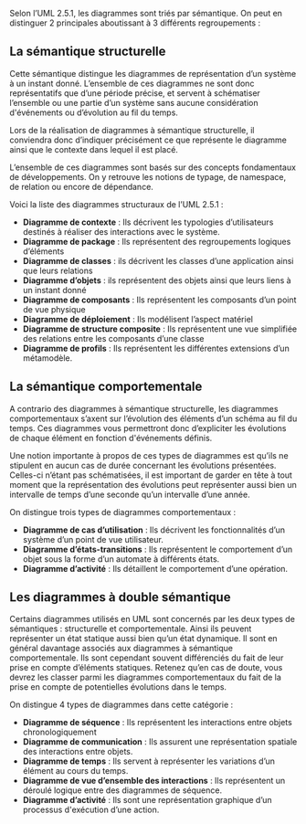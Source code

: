 Selon l’UML 2.5.1, les diagrammes sont triés par sémantique. On peut en distinguer 2 principales aboutissant à 3 différents regroupements : 

## La sémantique structurelle

Cette sémantique distingue les diagrammes de représentation d’un système à un instant donné. L’ensemble de ces diagrammes ne sont donc représentatifs que d’une période précise, et servent à schématiser l’ensemble ou une partie d’un système sans aucune considération d'événements ou d’évolution au fil du temps.

Lors de la réalisation de diagrammes à sémantique structurelle, il conviendra donc d’indiquer précisément ce que représente le diagramme ainsi que le contexte dans lequel il est placé.

L’ensemble de ces diagrammes sont basés sur des concepts fondamentaux de développements. On y retrouve les notions de typage, de namespace, de relation ou encore de dépendance.

Voici la liste des diagrammes structuraux de l’UML 2.5.1 : 

- **Diagramme de contexte** : Ils décrivent les typologies d’utilisateurs destinés à réaliser des interactions avec le système.
- **Diagramme de package** : Ils représentent des regroupements logiques d’éléments
- **Diagramme de classes** : ils décrivent les classes d’une application ainsi que leurs relations
- **Diagramme d’objets** : ils représentent des objets ainsi que leurs liens à un instant donné
- **Diagramme de composants** : Ils représentent les composants d’un point de vue physique
- **Diagramme de déploiement** : Ils modélisent l’aspect matériel
- **Diagramme de structure composite** : Ils représentent une vue simplifiée des relations entre les composants d’une classe
- **Diagramme de profils** : Ils représentent les différentes extensions d’un métamodèle.

## La sémantique comportementale

A contrario des diagrammes à sémantique structurelle, les diagrammes comportementaux s’axent sur l’évolution des éléments d’un schéma au fil du temps. Ces diagrammes vous permettront donc d’expliciter les évolutions de chaque élément en fonction d'événements définis.

Une notion importante à propos de ces types de diagrammes est qu’ils ne stipulent en aucun cas de durée concernant les évolutions présentées. Celles-ci n’étant pas schématisées, il est important de garder en tête à tout moment que la représentation des évolutions peut représenter aussi bien un intervalle de temps d’une seconde qu’un intervalle d’une année.

On distingue trois types de diagrammes comportementaux : 

- **Diagramme de cas d’utilisation** : Ils décrivent les fonctionnalités d’un système d’un point de vue utilisateur.
- **Diagramme d’états-transitions** :  Ils représentent le comportement d’un objet sous la forme d’un automate à différents états.
- **Diagramme d’activité** : Ils détaillent le comportement d’une opération.

## Les diagrammes à double sémantique

Certains diagrammes utilisés en UML sont concernés par les deux types de sémantiques : structurelle et comportementale. Ainsi ils peuvent représenter un état statique aussi bien qu’un état dynamique. Il sont en général davantage associés aux diagrammes à sémantique comportementale. Ils sont cependant souvent différenciés du fait de leur prise en compte d’éléments statiques. Retenez qu’en cas de doute, vous devrez les classer parmi les diagrammes comportementaux du fait de la prise en compte de potentielles évolutions dans le temps.

On distingue 4 types de diagrammes dans cette catégorie : 

- **Diagramme de séquence** : Ils représentent les interactions entre objets chronologiquement
- **Diagramme de communication** : Ils assurent une représentation spatiale des interactions entre objets.
- **Diagramme de temps** : Ils servent à représenter les variations d’un élément au cours du temps.
- **Diagramme de vue d’ensemble des interactions** : Ils représentent un déroulé logique entre des diagrammes de séquence.
- **Diagramme d’activité** : Ils sont une représentation graphique d’un processus d'exécution d’une action.